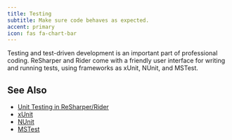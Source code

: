 ```yaml
---
title: Testing
subtitle: Make sure code behaves as expected.
accent: primary
icon: fas fa-chart-bar
---
```


Testing and test-driven development is an important part of professional
coding. ReSharper and Rider come with a friendly user interface for writing and
running tests, using frameworks as xUnit, NUnit, and MSTest.

## See Also

- [Unit Testing in ReSharper/Rider](https://www.jetbrains.com/help/rider/Unit_Testing__Index.html)
- [xUnit](https://xunit.github.io/)
- [NUnit](https://nunit.org/)
- [MSTest](https://docs.microsoft.com/en-us/previous-versions/ms243147(v=vs.90)?redirectedfrom=MSDN)
